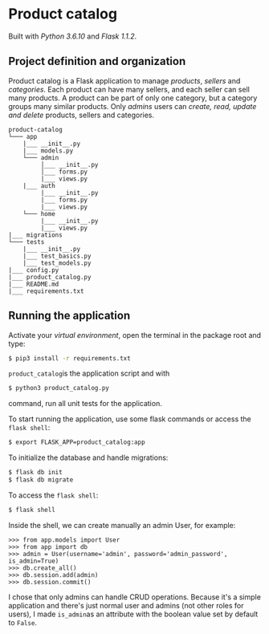 # Product catalog

Built with *Python 3.6.10* and *Flask 1.1.2*.



## Project definition and organization

Product catalog is a Flask application to manage *products*, *sellers* and *categories*. Each product can have many sellers, and each seller can sell many products. A product can be part of only one category, but a category groups many similar products. Only *admins* users can *create, read, update and delete* products, sellers and categories. 

```
product-catalog  
└─── app  
    |___ __init__.py
    |___ models.py
    └─── admin  
         │___ __init__.py  
         │___ forms.py  
         |___ views.py  
    |___ auth  
         |___ __init__.py
         |___ forms.py
         |___ views.py
    └─── home
    	 |___ __init__.py
    	 |___ views.py
|___ migrations  
└─── tests  
    |___ __init__.py
    |___ test_basics.py
    |___ test_models.py
|___ config.py
|___ product_catalog.py
|___ README.md
|___ requirements.txt
```

## Running the application

Activate your *virtual environment*, open the terminal in the  package root and type:

```bash
$ pip3 install -r requirements.txt
```

`product_catalog`is the application script and with

```bash
$ python3 product_catalog.py
```

command, run all unit tests for the application.

To start running the application, use some flask commands or access the `flask shell`:

```bash
$ export FLASK_APP=product_catalog:app
```

To initialize the database and handle migrations:

```bash
$ flask db init
$ flask db migrate
```

To access the `flask shell`:

```bash
$ flask shell
```

Inside the shell, we can create manually an admin User, for example:

```shell
>>> from app.models import User
>>> from app import db
>>> admin = User(username='admin', password='admin_password', is_admin=True)
>>> db.create_all()
>>> db.session.add(admin)
>>> db.session.commit()
```

I chose that only admins can handle CRUD operations. Because it's a simple application and there's just normal user and admins (not other roles for users), I made `is_admin`as an attribute with the boolean value set by default to `False`.